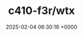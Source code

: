 ---
title: "c410-f3r/wtx"
link: "https://github.com/c410-f3r/wtx"
date: "2025-02-04 06:30:16 +0000"
description: "A collection of different transport implementations and related tools focused primarily on web technologies."
category: "github"
---